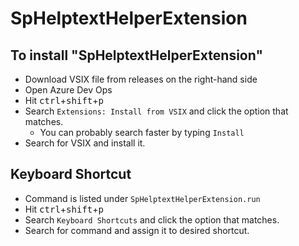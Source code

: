# SpHelptextHelperExtension
## To install  "SpHelptextHelperExtension"
- Download VSIX file from releases on the right-hand side
- Open Azure Dev Ops
- Hit <kbd>ctrl</kbd>+<kbd>shift</kbd>+<kbd>p</kbd>
- Search `Extensions: Install from VSIX` and click the option that matches.
  - You can probably search faster by typing `Install`
- Search for VSIX and install it.

## Keyboard Shortcut
- Command is listed under `SpHelptextHelperExtension.run`
- Hit <kbd>ctrl</kbd>+<kbd>shift</kbd>+<kbd>p</kbd>
- Search `Keyboard Shortcuts` and click the option that matches.
- Search for command and assign it to desired shortcut.
